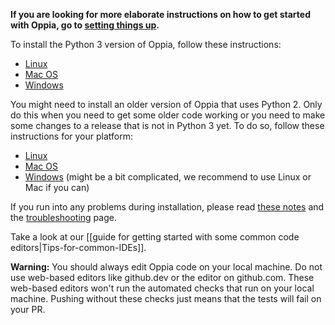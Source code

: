 __If you are looking for more elaborate instructions on how to get started with Oppia, go to [setting things up](https://github.com/oppia/oppia/wiki/Contributing-code-to-Oppia#setting-things-up).__

To install the Python 3 version of Oppia, follow these instructions:

* [Linux](https://github.com/oppia/oppia/wiki/Installing-Oppia-(Linux;-Python-3))
* [Mac OS](https://github.com/oppia/oppia/wiki/Installing-Oppia-(Mac-OS;-Python-3))
* [Windows](https://github.com/oppia/oppia/wiki/Installing-Oppia-(Windows;-Python-3))

You might need to install an older version of Oppia that uses Python 2. Only do this when you need to get some older code working or you need to make some changes to a release that is not in Python 3 yet. To do so, follow these instructions for your platform:

* [Linux](https://github.com/oppia/oppia/wiki/Installing-Oppia-%28Linux%29)
* [Mac OS](https://github.com/oppia/oppia/wiki/Installing-Oppia-%28Mac-OS%29)
* [Windows](https://github.com/oppia/oppia/wiki/Installing-Oppia-%28Windows%29) (might be a bit complicated, we recommend to use Linux or Mac if you can)

If you run into any problems during installation, please read [these notes](https://github.com/oppia/oppia/wiki/Issues-with-installation%3F) and the [troubleshooting](https://github.com/oppia/oppia/wiki/Troubleshooting) page.

Take a look at our [[guide for getting started with some common code editors|Tips-for-common-IDEs]].

**Warning:** You should always edit Oppia code on your local machine. Do not use web-based editors like github.dev or the editor on github.com. These web-based editors won't run the automated checks that run on your local machine. Pushing without these checks just means that the tests will fail on your PR.
